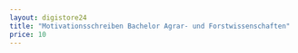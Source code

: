 ```yaml
---
layout: digistore24
title: "Motivationsschreiben Bachelor Agrar- und Forstwissenschaften"
price: 10
---
```

